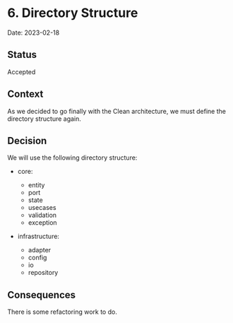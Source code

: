 # 6. Directory Structure

Date: 2023-02-18

## Status

Accepted

## Context

As we decided to go finally with the Clean architecture, we must define the directory structure again.

## Decision

We will use the following directory structure:

- core:

  - entity
  - port
  - state
  - usecases
  - validation
  - exception

- infrastructure:
  - adapter
  - config
  - io
  - repository

## Consequences

There is some refactoring work to do.





